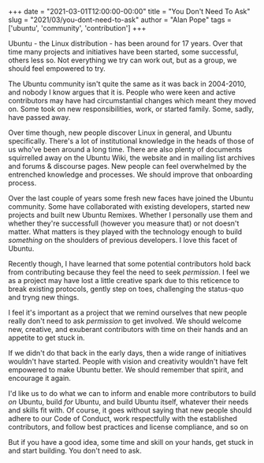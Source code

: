 +++
date = "2021-03-01T12:00:00-00:00"
title = "You Don't Need To Ask"
slug = "2021/03/you-dont-need-to-ask"
author = "Alan Pope"
tags = ['ubuntu', 'community', 'contribution']
+++

Ubuntu - the Linux distribution - has been around for 17 years. Over that time many projects and initiatives have been started, some successful, others less so. Not everything we try can work out, but as a group, we should feel empowered to try.

The Ubuntu community isn't quite the same as it was back in 2004-2010, and nobody I know argues that it is. People who were keen and active contributors may have had circumstantial changes which meant they moved on. Some took on new responsibilities, work, or started family. Some, sadly, have passed away. 

Over time though, new people discover Linux in general, and Ubuntu specifically. There's a lot of institutional knowledge in the heads of those of us who've been around a long time. There are also plenty of documents squirrelled away on the Ubuntu Wiki, the website and in mailing list archives and forums & discourse pages. New people can feel overwhelmed by the entrenched knowledge and processes. We should improve that onboarding process.

Over the last couple of years some fresh new faces have joined the Ubuntu community. Some have collaborated with existing developers, started new projects and built new Ubuntu Remixes. Whether I personally use them and whether they're successfull (however you measure that) or not doesn't matter. What matters is they played with the technology enough to build *something* on the shoulders of previous developers. I love this facet of Ubuntu.

Recently though, I have learned that some potential contributors hold back from contributing because they feel the need to seek *permission*. I feel we as a project may have lost a little creative spark due to this reticence to break existing protocols, gently step on toes, challenging the status-quo and tryng new things.

I feel it's important as a project that we remind ourselves that new people really don't need to ask *permission* to get involved. We should welcome new, creative, and exuberant contributors with time on their hands and an appetite to get stuck in. 

If we didn't do that back in the early days, then a wide range of initiatives wouldn't have started. People with vision and creativity wouldn't have felt empowered to make Ubuntu better. We should remember that spirit, and encourage it again.

I'd like us to do what we can to inform and enable more contributors to build *on* Ubuntu, build *for* Ubuntu, and build Ubuntu itself, whatever their needs and skills fit with. Of course, it goes without saying that new people should adhere to our Code of Conduct, work respectfully with the established contributors, and follow best practices and license compliance, and so on

But if you have a good idea, some time and skill on your hands, get stuck in and start building. You don't need to ask.